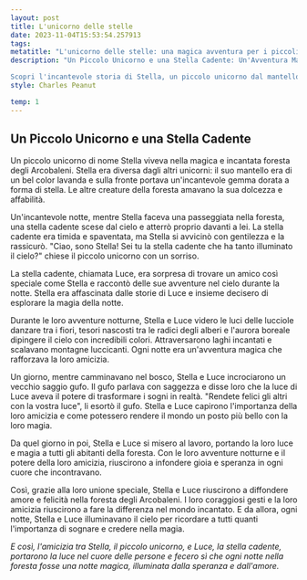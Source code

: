 ```yaml
---
layout: post
title: L'unicorno delle stelle
date: 2023-11-04T15:53:54.257913
tags: 
metatitle: "L'unicorno delle stelle: una magica avventura per i piccoli lettori"
description: "Un Piccolo Unicorno e una Stella Cadente: Un'Avventura Magica nella Foresta degli Arcobaleni

Scopri l'incantevole storia di Stella, un piccolo unicorno dal mantello lavanda e una gemma dorata a forma di stella sulla fronte. Un giorno, mentre passeggiava nella foresta, incontra Luce, una timida stella cadente. Insieme, esplorano la magia della notte, scoprendo luci danzanti, tesori nascosti e l'aurora boreale dipingere il cielo. Con il potere della loro amicizia, trasformano i sogni in realtà e portano gioia e speranza a tutti gli abitanti della foresta. Un'emozionante avventura che ricorda l'importanza di sognare e credere nella magia. Unisciti a Stella e Luce per illuminare il cuore delle persone e rendere ogni notte nella foresta una notte magica, piena di amore e speranza."
style: Charles Peanut

temp: 1
---
```

## Un Piccolo Unicorno e una Stella Cadente

Un piccolo unicorno di nome Stella viveva nella magica e incantata foresta degli Arcobaleni. Stella era diversa dagli altri unicorni: il suo mantello era di un bel color lavanda e sulla fronte portava un'incantevole gemma dorata a forma di stella. Le altre creature della foresta amavano la sua dolcezza e affabilità.
 
Un'incantevole notte, mentre Stella faceva una passeggiata nella foresta, una stella cadente scese dal cielo e atterrò proprio davanti a lei. La stella cadente era timida e spaventata, ma Stella si avvicinò con gentilezza e la rassicurò. "Ciao, sono Stella! Sei tu la stella cadente che ha tanto illuminato il cielo?" chiese il piccolo unicorno con un sorriso.

La stella cadente, chiamata Luce, era sorpresa di trovare un amico così speciale come Stella e raccontò delle sue avventure nel cielo durante la notte. Stella era affascinata dalle storie di Luce e insieme decisero di esplorare la magia della notte.

Durante le loro avventure notturne, Stella e Luce videro le luci delle lucciole danzare tra i fiori, tesori nascosti tra le radici degli alberi e l'aurora boreale dipingere il cielo con incredibili colori. Attraversarono laghi incantati e scalavano montagne luccicanti. Ogni notte era un'avventura magica che rafforzava la loro amicizia.

Un giorno, mentre camminavano nel bosco, Stella e Luce incrociarono un vecchio saggio gufo. Il gufo parlava con saggezza e disse loro che la luce di Luce aveva il potere di trasformare i sogni in realtà. "Rendete felici gli altri con la vostra luce", li esortò il gufo. Stella e Luce capirono l'importanza della loro amicizia e come potessero rendere il mondo un posto più bello con la loro magia.

Da quel giorno in poi, Stella e Luce si misero al lavoro, portando la loro luce e magia a tutti gli abitanti della foresta. Con le loro avventure notturne e il potere della loro amicizia, riuscirono a infondere gioia e speranza in ogni cuore che incontravano.

Così, grazie alla loro unione speciale, Stella e Luce riuscirono a diffondere amore e felicità nella foresta degli Arcobaleni. I loro coraggiosi gesti e la loro amicizia riuscirono a fare la differenza nel mondo incantato. E da allora, ogni notte, Stella e Luce illuminavano il cielo per ricordare a tutti quanti l'importanza di sognare e credere nella magia.

_E così, l'amicizia tra Stella, il piccolo unicorno, e Luce, la stella cadente, portarono la luce nel cuore delle persone e fecero sì che ogni notte nella foresta fosse una notte magica, illuminata dalla speranza e dall'amore._

        
